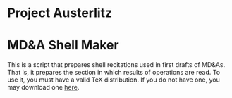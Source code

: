 # Project Austerlitz

# MD&A Shell Maker
This is a script that prepares shell recitations used in first drafts of MD&As. That is, it prepares the section in which results of operations are read. To use it, you must have a valid TeX distribution. If you do not have one, you may download one [here](https://tug.org/mactex/morepackages.html). 
